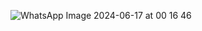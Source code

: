 ![WhatsApp Image 2024-06-17 at 00 16 46](https://github.com/sairamkotipalli/Skygeni/assets/103056673/9ca039b8-b16b-4b80-8387-ca98c45d3228)
